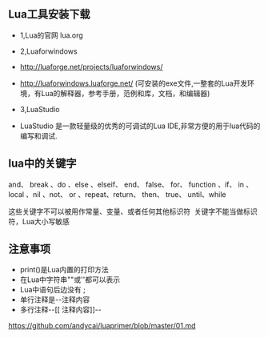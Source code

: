 ## Lua工具安装下载

* 1,Lua的官网 lua.org
* 2,Luaforwindows
* http://luaforge.net/projects/luaforwindows/

* http://luaforwindows.luaforge.net/ (可安装的exe文件,一整套的Lua开发环境，有Lua的解释器，参考手册，范例和库，文档，和编辑器)
* 3,LuaStudio
* LuaStudio 是一款轻量级的优秀的可调试的Lua IDE,非常方便的用于lua代码的编写和调试.


## lua中的关键字

and、 break 、do 、else 、elseif、 end、 false、 for、 function 、if、 in 、local 、nil 、not、 or 、repeat、return、 then、 true、 until、while

这些关键字不可以被用作常量、变量、或者任何其他标识符  关键字不能当做标识符，Lua大小写敏感

## 注意事项

* print()是Lua内置的打印方法
* 在Lua中字符串""或''都可以表示
* Lua中语句后边没有  ;
* 单行注释是--注释内容
* 多行注释--[[ 注释内容]]--

https://github.com/andycai/luaprimer/blob/master/01.md








